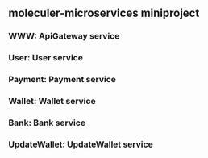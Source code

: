 ## moleculer-microservices miniproject
### WWW: ApiGateway service
### User: User service
### Payment: Payment service
### Wallet: Wallet service
### Bank: Bank service
### UpdateWallet: UpdateWallet service
